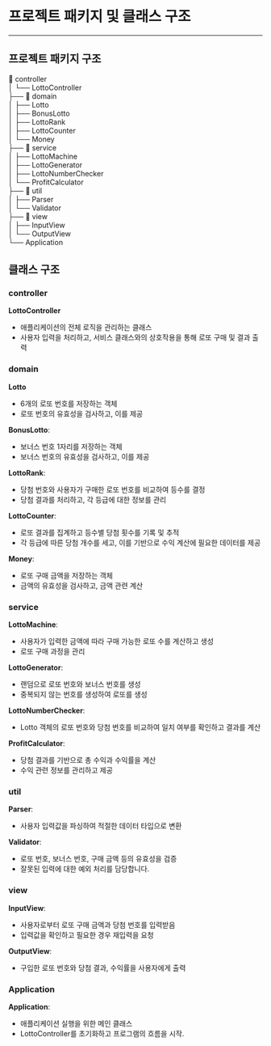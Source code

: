# 프로젝트 패키지 및 클래스 구조

---

## 프로젝트 패키지 구조

📂 controller  
│   └── LottoController  
├── 📂 domain  
│   ├── Lotto  
│   ├── BonusLotto  
│   ├── LottoRank  
│   ├── LottoCounter  
│   └── Money  
├── 📂 service  
│   ├── LottoMachine  
│   ├── LottoGenerator  
│   ├── LottoNumberChecker  
│   └── ProfitCalculator  
├── 📂 util  
│   ├── Parser  
│   └── Validator  
├── 📂 view  
│   ├── InputView  
│   └── OutputView  
└── Application  


## 클래스 구조

### controller

**LottoController**

- 애플리케이션의 전체 로직을 관리하는 클래스
- 사용자 입력을 처리하고, 서비스 클래스와의 상호작용을 통해 로또 구매 및 결과 출력

### domain

**Lotto**

- 6개의 로또 번호를 저장하는 객체
- 로또 번호의 유효성을 검사하고, 이를 제공

**BonusLotto**:

- 보너스 번호 1자리를 저장하는 객체
- 보너스 번호의 유효성을 검사하고, 이를 제공

**LottoRank**:

- 당첨 번호와 사용자가 구매한 로또 번호를 비교하여 등수를 결정
- 당첨 결과를 처리하고, 각 등급에 대한 정보를 관리

**LottoCounter**:

- 로또 결과를 집계하고 등수별 당첨 횟수를 기록 및 추적
- 각 등급에 따른 당첨 개수를 세고, 이를 기반으로 수익 계산에 필요한 데이터를 제공

**Money**:

- 로또 구매 금액을 저장하는 객체
- 금액의 유효성을 검사하고, 금액 관련 계산

### service

**LottoMachine**:

- 사용자가 입력한 금액에 따라 구매 가능한 로또 수를 계산하고 생성
- 로또 구매 과정을 관리

**LottoGenerator**:

- 랜덤으로 로또 번호와 보너스 번호를 생성
- 중복되지 않는 번호를 생성하여 로또를 생성

**LottoNumberChecker**:

- Lotto 객체의 로또 번호와 당첨 번호를 비교하여 일치 여부를 확인하고 결과를 계산

**ProfitCalculator**:

- 당첨 결과를 기반으로 총 수익과 수익률을 계산
- 수익 관련 정보를 관리하고 제공

### util

**Parser**:

- 사용자 입력값을 파싱하여 적절한 데이터 타입으로 변환

**Validator**:

- 로또 번호, 보너스 번호, 구매 금액 등의 유효성을 검증
- 잘못된 입력에 대한 예외 처리를 담당합니다.

### view

**InputView**:

- 사용자로부터 로또 구매 금액과 당첨 번호를 입력받음
- 입력값을 확인하고 필요한 경우 재입력을 요청

**OutputView**:

- 구입한 로또 번호와 당첨 결과, 수익률을 사용자에게 출력

### Application

**Application**:

- 애플리케이션 실행을 위한 메인 클래스
- LottoController를 초기화하고 프로그램의 흐름을 시작.
